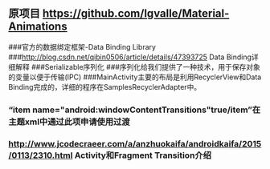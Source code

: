 ## 原项目 https://github.com/lgvalle/Material-Animations

###官方的数据绑定框架-Data Binding Library 
###http://blog.csdn.net/qibin0506/article/details/47393725  Data Binding详细解释
###Serializable序列化
###序列化给我们提供了一种技术，用于保存对象的变量以便于传输(IPC)
###MainActivity主要的布局是利用RecyclerView和Data Binding完成的，详细的程序在SamplesRecyclerAdapter中。

###  “item name="android:windowContentTransitions"true/item”在主题xml中通过此项申请使用过渡
###  http://www.jcodecraeer.com/a/anzhuokaifa/androidkaifa/2015/0113/2310.html Activity和Fragment Transition介绍
